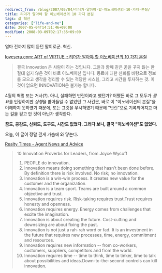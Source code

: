 ```yaml
---
redirect_from: /blog/2007/05/04/리더가-알아야-할-이노베이션의-10-가지-본질/
title: 리더가 알아야 할 이노베이션의 10 가지 본질
tags: 삶 혁신
categories: ["life-and-me"]
date: 2007-05-04T14:51:46+09:00
modified: 2008-03-09T02:17:35+09:00
---
```

얼마 전까지 많이 듣던 말이로군. 혁신.  
  
[lovesera.com\: ART of VIRTUE \:\: 리더가 알아야 할 이노베이션의 10 가지 본질](http://lovesera.com/tt/169)

> 결국 Innovation 은 사람이 하는 것입니다. 그들과 함께 같은 꿈을 꾸지
> 않는 한 절대 쉽지 않은 것이 바로 이노베이션 입니다. 동료에 대한 신뢰를
> 바탕으로 정보를 모으고 생각을 정리할 수 있는 적당한 시스템, 그리고
> 시간을 투자하는 것. 이것이 없으면 INNOVATION은 불가능 합니다.  

4월의 혁명 또는 거사(?). 아니, 실패하면 반란이라고 했던가? 어쨌든 바로
그 모두가 *필요*를 인정하지만 *실행*을 받아들일 수 없었던 그 사건은, 바로
이 "이노베이션의 본질"을 이해하지 못하였기 때문에, 또는 그것을 무시하였기
때문에 "반란"으로 기록되어지고 마는 길을 걷고 만 것이 아닌가 생각한다.  
  
**꿈도, 공감도, 신뢰도, 도구도, 시간도 없었다. 그러다 보니, 
결국 "이노베이션"도 없었다.**
  
오늘, 이 글이 정말 깊게 가슴에 와 닿는다.  
  
[Realty Times - Agent News and Advice](http://realtytimes.com/rtapages/20040407_tweedrage.htm)   

> 10 Innovation Proverbs for Leaders, from Joyce Wycoff  
>   
> 1. PEOPLE do innovation.  
> 2. Innovation means doing something that hasn't been done before. By definition there is risk involved. No risk; no innovation.  
> 3. Innovation is a win-win process. It creates new value for the customer and the organization.  
> 4. Innovation is a team sport. Teams are built around a common objective and trust.  
> 5. Innovation requires risk. Risk-taking requires trust.Trust requires honesty and openness.  
> 6. Innovation requires energy. Energy comes from challenges that excite the imagination.  
> 7. Innovation is about creating the future. Cost-cutting and downsizing are about fixing the past.  
> 8. Innovation is not just a rah-rah word or fad. It is an investment in the future that requires new processes, time, energy, commitment and resources.  
> 9. Innovation requires new information -- from co-workers, customers, suppliers, competitors and from the world.  
> 10. Innovation requires time -- time to think, time to tinker, time to talk about possibilities and ideas.Down-to-the-second controls can kill innovation.


